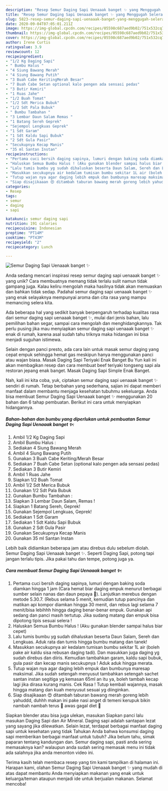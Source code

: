 ```yaml
---
description: "Resep Semur Daging Sapi Uenaaak banget ✨ yang Menggugah Selera"
title: "Resep Semur Daging Sapi Uenaaak banget ✨ yang Menggugah Selera"
slug: 5823-resep-semur-daging-sapi-uenaaak-banget-yang-menggugah-selera
date: 2020-09-04T07:05:01.211Z
image: https://img-global.cpcdn.com/recipes/05598c687aed9b02/751x532cq70/semur-daging-sapi-uenaaak-banget-✨-foto-resep-utama.jpg
thumbnail: https://img-global.cpcdn.com/recipes/05598c687aed9b02/751x532cq70/semur-daging-sapi-uenaaak-banget-✨-foto-resep-utama.jpg
cover: https://img-global.cpcdn.com/recipes/05598c687aed9b02/751x532cq70/semur-daging-sapi-uenaaak-banget-✨-foto-resep-utama.jpg
author: Irene Curtis
ratingvalue: 3.9
reviewcount: 12
recipeingredient:
- "1/2 Kg Daging Sapi"
- " Bumbu Halus "
- "4 Siung Bawang Merah"
- "4 Siung Bawang Putih"
- "3 Buah Cabe KeritingMerah Besar"
- "7 Buah Cabe Setan optional kalo pengen ada sensasi pedas"
- "3 Butir Kemiri"
- "1 Ruas Jahe"
- "1/2 Buah Tomat"
- "1/2 Sdt Merica Bubuk"
- "1/2 Sdt Pala Bubuk"
- " Bumbu Tambahan "
- "3 Lembar Daun Salam Remas "
- "1 Batang Sereh Geprek"
- "Sejempol Lengkuas Geprek"
- "1 Sdt Garam"
- "1 Sdt Kaldu Sapi Bubuk"
- "2 Sdt Gula Pasir"
- "Secukupnya Kecap Manis"
- "35 ml Santan Instan"
recipeinstructions:
- "Pertama cuci bersih daging sapinya, lumuri dengan baking soda diamkan hingga 1 jam (Cara hemat biar daging empuk menurut berbagai sumber selain nanas dan daun pepaya 🤣). Lanjutkan merebus dengan metode 5.30.7. (Rebus selama 5 menit, kemudian tutup pancinya dan matikan api kompor diamkan hingga 30 menit, dan rebus lagi selama 7 menit/bisa lebihhh hingga daging benar-benar empuk. Gunakan api sedang dan panci masih tertutup. Jika sudang matang dan empuk bisa dipotong tipis sesuai selera !"
- "Haluskan Semua Bumbu Halus ! (Aku gunakan blender sampai halus biar cepet)"
- "Lalu tumis bumbu yg sudah dihaluskan beserta Daun Salam, Sereh dan Lengkuas. Aduk rata dan tumis hingga bumbu matang dan tanek!"
- "Masukkan secukupnya air kedalam tumisan bumbu sekitar 1L air (boleh pake air kaldu sisa rebusan daging tadi). Dan masukkan juga daging yg sudah direbus dan diiris. Kemudian tambahkan garam, kaldu sapi bubuk, gula pasir dan kecap manis secukupnya ! Aduk aduk hingga merata."
- "Tutup wajan nya agar daging lebih empuk dan bumbunya maresap maksimal. Jika sudah setengah menyusut tambahkan setengah sachet santan instan segitiga yg kemasan 65ml an itu ya, boleh tambah kecap lagi jika dirasa kurang manis. Cek Rasa ! Tutup kembali wajannya, masak hingga matang dan kuah menyusut sesuai yg diinginkan."
- "Siap disajikaaan 😍 ditambah taburan bawang merah goreng lebih yahuddd, duhhh makan ini pake nasi anget di temeni kerupuk bikin nambah nambah terus 🤤 awas gagal diet 🤭"
categories:
- Resep
tags:
- semur
- daging
- sapi

katakunci: semur daging sapi 
nutrition: 191 calories
recipecuisine: Indonesian
preptime: "PT14M"
cooktime: "PT43M"
recipeyield: "2"
recipecategory: Lunch

---
```



![Semur Daging Sapi Uenaaak banget ✨](https://img-global.cpcdn.com/recipes/05598c687aed9b02/751x532cq70/semur-daging-sapi-uenaaak-banget-✨-foto-resep-utama.jpg)

Anda sedang mencari inspirasi resep semur daging sapi uenaaak banget ✨ yang unik? Cara membuatnya memang tidak terlalu sulit namun tidak gampang juga. Kalau keliru mengolah maka hasilnya tidak akan memuaskan dan bahkan tidak sedap. Padahal semur daging sapi uenaaak banget ✨ yang enak selayaknya mempunyai aroma dan cita rasa yang mampu memancing selera kita.

Ada beberapa hal yang sedikit banyak berpengaruh terhadap kualitas rasa dari semur daging sapi uenaaak banget ✨, mulai dari jenis bahan, lalu pemilihan bahan segar, sampai cara mengolah dan menghidangkannya. Tak perlu pusing jika mau menyiapkan semur daging sapi uenaaak banget ✨ enak di rumah, karena asal sudah tahu triknya maka hidangan ini bisa menjadi suguhan istimewa.

Selain dengan panci presto, ada cara lain untuk masak semur daging yang cepat empuk sehingga hemat gas meskipun hanya menggunakan panci atau wajan biasa. Masak Daging Sapi Teriyaki Enak Banget Bu Yun kali ini akan membagikan resep dan cara membuat beef teriyaki tongseng sapi ala restoran jepang enak banget. Masak Daging Sapi Simple Enak Banget.


Nah, kali ini kita coba, yuk, ciptakan semur daging sapi uenaaak banget ✨ sendiri di rumah. Tetap berbahan yang sederhana, sajian ini dapat memberi manfaat dalam membantu menjaga kesehatan tubuhmu sekeluarga. Anda bisa membuat Semur Daging Sapi Uenaaak banget ✨ menggunakan 20 bahan dan 6 tahap pembuatan. Berikut ini cara untuk menyiapkan hidangannya.

<!--inarticleads1-->

##### Bahan-bahan dan bumbu yang diperlukan untuk pembuatan Semur Daging Sapi Uenaaak banget ✨:

1. Ambil 1/2 Kg Daging Sapi
1. Ambil  Bumbu Halus :
1. Sediakan 4 Siung Bawang Merah
1. Ambil 4 Siung Bawang Putih
1. Gunakan 3 Buah Cabe Keriting/Merah Besar
1. Sediakan 7 Buah Cabe Setan (optional kalo pengen ada sensasi pedas)
1. Sediakan 3 Butir Kemiri
1. Ambil 1 Ruas Jahe
1. Siapkan 1/2 Buah Tomat
1. Ambil 1/2 Sdt Merica Bubuk
1. Gunakan 1/2 Sdt Pala Bubuk
1. Gunakan  Bumbu Tambahan :
1. Siapkan 3 Lembar Daun Salam, Remas !
1. Siapkan 1 Batang Sereh, Geprek!
1. Gunakan Sejempol Lengkuas, Geprek!
1. Sediakan 1 Sdt Garam
1. Sediakan 1 Sdt Kaldu Sapi Bubuk
1. Gunakan 2 Sdt Gula Pasir
1. Gunakan Secukupnya Kecap Manis
1. Gunakan 35 ml Santan Instan


Lebih baik didiamkan beberapa jam atau direbus dulu sebelum diolah. Semur Daging Sapi Uenaaak banget ✨. Seperti Daging Sapi, potong tapi jangan terlalu tipis. Jika pakai tahu dan tempe, potong juga ya. 

<!--inarticleads2-->

##### Cara membuat Semur Daging Sapi Uenaaak banget ✨:

1. Pertama cuci bersih daging sapinya, lumuri dengan baking soda diamkan hingga 1 jam (Cara hemat biar daging empuk menurut berbagai sumber selain nanas dan daun pepaya 🤣). Lanjutkan merebus dengan metode 5.30.7. (Rebus selama 5 menit, kemudian tutup pancinya dan matikan api kompor diamkan hingga 30 menit, dan rebus lagi selama 7 menit/bisa lebihhh hingga daging benar-benar empuk. Gunakan api sedang dan panci masih tertutup. Jika sudang matang dan empuk bisa dipotong tipis sesuai selera !
1. Haluskan Semua Bumbu Halus ! (Aku gunakan blender sampai halus biar cepet)
1. Lalu tumis bumbu yg sudah dihaluskan beserta Daun Salam, Sereh dan Lengkuas. Aduk rata dan tumis hingga bumbu matang dan tanek!
1. Masukkan secukupnya air kedalam tumisan bumbu sekitar 1L air (boleh pake air kaldu sisa rebusan daging tadi). Dan masukkan juga daging yg sudah direbus dan diiris. Kemudian tambahkan garam, kaldu sapi bubuk, gula pasir dan kecap manis secukupnya ! Aduk aduk hingga merata.
1. Tutup wajan nya agar daging lebih empuk dan bumbunya maresap maksimal. Jika sudah setengah menyusut tambahkan setengah sachet santan instan segitiga yg kemasan 65ml an itu ya, boleh tambah kecap lagi jika dirasa kurang manis. Cek Rasa ! Tutup kembali wajannya, masak hingga matang dan kuah menyusut sesuai yg diinginkan.
1. Siap disajikaaan 😍 ditambah taburan bawang merah goreng lebih yahuddd, duhhh makan ini pake nasi anget di temeni kerupuk bikin nambah nambah terus 🤤 awas gagal diet 🤭


Siapkan blender atau bisa juga ulekan, masukan Siapkan panci lalu masukan Daging Sapi dan Air Mineral. Daging sapi adalah santapan lezat yang sayang jika dilewatkan. Selain lezat, terdapat berbagai manfaat daging sapi untuk kesehatan yang tidak Tahukan Anda bahwa konsumsi daging sapi memberikan berbagai manfaat untuk tubuh? Jika belum tahu, simak paparan tentang kandungan dan. Semur daging sapi, pasti anda sering memasaknya kan? walaupun anda sudah sering memasak menu ini tidak ada salahnya jika anda menonton video ini. 

Terima kasih telah membaca resep yang tim kami tampilkan di halaman ini. Harapan kami, olahan Semur Daging Sapi Uenaaak banget ✨ yang mudah di atas dapat membantu Anda menyiapkan makanan yang enak untuk keluarga/teman ataupun menjadi ide untuk berjualan makanan. Selamat mencoba!
